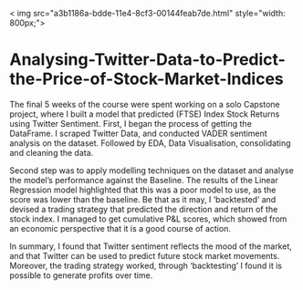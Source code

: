 < img  src="a3b1186a-bdde-11e4-8cf3-00144feab7de.html" style="width: 800px;">

# Analysing-Twitter-Data-to-Predict-the-Price-of-Stock-Market-Indices

The final 5 weeks of the course were spent working on a solo Capstone project, where I built a model that predicted (FTSE) Index Stock Returns using Twitter Sentiment. First, I began the process of getting the DataFrame. I scraped Twitter Data, and conducted VADER sentiment analysis on the dataset. Followed by EDA, Data Visualisation, consolidating and cleaning the data.
 
 Second step was to apply modelling techniques on the dataset and analyse the model’s performance against the Baseline. The results of the Linear Regression model highlighted that this was a poor model to use, as the score was lower than the baseline. Be that as it may, I ‘backtested’ and devised a trading strategy that predicted the direction and return of the stock index. I managed to get cumulative P&L scores, which showed from an economic perspective that it is a good course of action. 
 
In summary, I found that Twitter sentiment reflects the mood of the market, and that Twitter can be used to predict future stock market movements. Moreover, the trading strategy worked, through ‘backtesting’ I found it is possible to generate profits over time.


